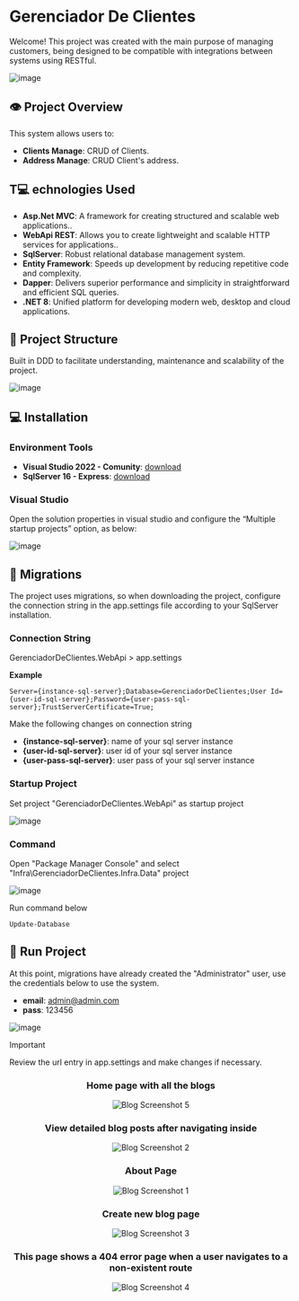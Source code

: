 # Gerenciador De Clientes

Welcome! This project was created with the main purpose of managing customers, being designed to be compatible with integrations between systems using RESTful.

![image](https://github.com/evilonvieira/GerenciadorDeClientes/blob/feature/estruturacao/docs/images/sytem.png)

## :eye: Project Overview

This system allows users to:

- **Clients Manage**: CRUD of Clients.
- **Address Manage**: CRUD Client's address.

## T:computer: echnologies Used

- **Asp.Net MVC**: A framework for creating structured and scalable web applications..
- **WebApi REST**: Allows you to create lightweight and scalable HTTP services for applications..
- **SqlServer**: Robust relational database management system.
- **Entity Framework**: Speeds up development by reducing repetitive code and complexity.
- **Dapper**: Delivers superior performance and simplicity in straightforward and efficient SQL queries.
- **.NET 8**: Unified platform for developing modern web, desktop and cloud applications.

## 📁 Project Structure

Built in DDD to facilitate understanding, maintenance and scalability of the project.

![image](https://github.com/evilonvieira/GerenciadorDeClientes/blob/feature/estruturacao/docs/images/project_structure_2.png)

## :computer: Installation

### Environment Tools

- **Visual Studio 2022 - Comunity**: [download](https://visualstudio.microsoft.com/pt-br/vs/community/)
- **SqlServer 16 - Express**: [download](https://www.microsoft.com/pt-br/sql-server/sql-server-downloads)

### Visual Studio

Open the solution properties in visual studio and configure the “Multiple startup projects” option, as below:

![image](https://github.com/evilonvieira/GerenciadorDeClientes/blob/feature/estruturacao/docs/images/solution-properties.png)

## :floppy_disk: Migrations

The project uses migrations, so when downloading the project, configure the connection string in the app.settings file according to your SqlServer installation.

### Connection String

GerenciadorDeClientes.WebApi > app.settings

**Example**
```
Server={instance-sql-server};Database=GerenciadorDeClientes;User Id={user-id-sql-server};Password={user-pass-sql-server};TrustServerCertificate=True;
```

Make the following changes on connection string
- **{instance-sql-server}**: name of your sql server instance
- **{user-id-sql-server}**: user id of your sql server instance
- **{user-pass-sql-server}**: user pass of your sql server instance

### Startup Project

Set project "GerenciadorDeClientes.WebApi" as startup project

![image](https://github.com/evilonvieira/GerenciadorDeClientes/blob/feature/estruturacao/docs/images/startup-project.png)

### Command

Open "Package Manager Console" and select "Infra\GerenciadorDeClientes.Infra.Data" project

![image](https://github.com/evilonvieira/GerenciadorDeClientes/blob/feature/estruturacao/docs/images/package-manager-console.png)

Run command below

```
Update-Database
```

## :floppy_disk: Run Project

At this point, migrations have already created the "Administrator" user, use the credentials below to use the system.

- **email**: admin@admin.com
- **pass**: 123456

![image](https://github.com/evilonvieira/GerenciadorDeClientes/blob/feature/estruturacao/docs/images/login.png)

> [!IMPORTANT]
> Review the url entry in app.settings and make changes if necessary.

<div style="text-align: center;">

### Home page with all the blogs

![Blog Screenshot 5](preview/5.png)

### View detailed blog posts after navigating inside

![Blog Screenshot 2](preview/2.png)

### About Page

![Blog Screenshot 1](preview/1.png)

### Create new blog page

![Blog Screenshot 3](preview/3.png)

### This page shows a 404 error page when a user navigates to a non-existent route

![Blog Screenshot 4](preview/4.png)

</div>